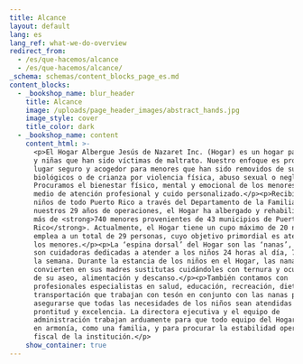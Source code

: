 ```yaml
---
title: Alcance
layout: default
lang: es
lang_ref: what-we-do-overview
redirect_from:
  - /es/que-hacemos/alcance
  - /es/que-hacemos/alcance/
_schema: schemas/content_blocks_page_es.md
content_blocks:
  - _bookshop_name: blur_header
    title: Alcance
    image: /uploads/page_header_images/abstract_hands.jpg
    image_style: cover
    title_color: dark
  - _bookshop_name: content
    content_html: >-
      <p>El Hogar Albergue Jesús de Nazaret Inc. (Hogar) es un hogar para niños
      y niñas que han sido víctimas de maltrato. Nuestro enfoque es proveer un
      lugar seguro y acogedor para menores que han sido removidos de sus hogares
      biológicos o de crianza por violencia física, abuso sexual o negligencia.
      Procuramos el bienestar físico, mental y emocional de los menores por
      medio de atención profesional y cuido personalizado.</p><p>Recibimos a
      niños de todo Puerto Rico a través del Departamento de la Familia. En
      nuestros 29 años de operaciones, el Hogar ha albergado y rehabilitado a
      más de <strong>740 menores provenientes de 43 municipios de Puerto
      Rico</strong>. Actualmente, el Hogar tiene un cupo máximo de 20 niños y
      emplea a un total de 29 personas, cuyo objetivo primordial es atender a
      los menores.</p><p>La ‘espina dorsal’ del Hogar son las ‘nanas’, quienes
      son cuidadoras dedicadas a atender a los niños 24 horas al día, 7 días a
      la semana. Durante la estancia de los niños en el Hogar, las nanas se
      convierten en sus madres sustitutas cuidándoles con ternura y ocupándose
      de su aseo, alimentación y descanso.</p><p>También contamos con
      profesionales especialistas en salud, educación, recreación, dieta y
      transportación que trabajan con tesón en conjunto con las nanas para
      asegurarse que todas las necesidades de los niños sean atendidas con
      prontitud y excelencia. La directora ejecutiva y el equipo de
      administración trabajan arduamente para que todo equipo del Hogar colabore
      en armonía, como una familia, y para procurar la estabilidad operativa y
      fiscal de la institución.</p>
    show_container: true
---
```


